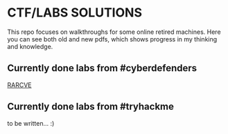 # CTF/LABS SOLUTIONS

This repo focuses on walkthroughs for some online retired machines. Here you can see both old and new pdfs, which shows progress in my thinking and knowledge.

## Currently done labs from #cyberdefenders

[RARCVE](http://www.cyberdefenders.org/blueteam-ctf-challenges/rarcve)

## Currently done labs from #tryhackme

to be written... :)
